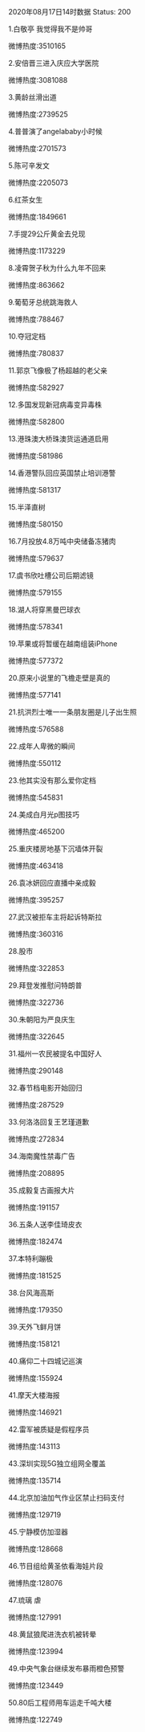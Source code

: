 2020年08月17日14时数据
Status: 200

1.白敬亭 我觉得我不是帅哥

微博热度:3510165

2.安倍晋三进入庆应大学医院

微博热度:3081088

3.黄龄丝滑出道

微博热度:2739525

4.普普演了angelababy小时候

微博热度:2701573

5.陈可辛发文

微博热度:2205073

6.红茶女生

微博热度:1849661

7.手提29公斤黄金去兑现

微博热度:1173229

8.凌霄贺子秋为什么九年不回来

微博热度:863662

9.葡萄牙总统跳海救人

微博热度:788467

10.夺冠定档

微博热度:780837

11.郭京飞像极了杨超越的老父亲

微博热度:582927

12.多国发现新冠病毒变异毒株

微博热度:582800

13.港珠澳大桥珠澳货运通道启用

微博热度:581986

14.香港警队回应英国禁止培训港警

微博热度:581317

15.半泽直树

微博热度:580150

16.7月投放4.8万吨中央储备冻猪肉

微博热度:579637

17.虞书欣吐槽公司后期滤镜

微博热度:579155

18.湖人将穿黑曼巴球衣

微博热度:578341

19.苹果或将暂缓在越南组装iPhone

微博热度:577372

20.原来小说里的飞檐走壁是真的

微博热度:577141

21.抗洪烈士唯一一条朋友圈是儿子出生照

微博热度:576588

22.成年人卑微的瞬间

微博热度:550112

23.他其实没有那么爱你定档

微博热度:545831

24.美成白月光p图技巧

微博热度:465200

25.重庆楼房地基下沉墙体开裂

微博热度:463418

26.袁冰妍回应直播中亲成毅

微博热度:395257

27.武汉被拒车主将起诉特斯拉

微博热度:360316

28.股市

微博热度:322853

29.拜登发推慰问特朗普

微博热度:322736

30.朱朝阳为严良庆生

微博热度:322645

31.福州一农民被提名中国好人

微博热度:290148

32.春节档电影开始回归

微博热度:287529

33.何洛洛回复王艺瑾道歉

微博热度:272834

34.海南魔性禁毒广告

微博热度:208895

35.成毅复古画报大片

微博热度:191157

36.五条人送李佳琦皮衣

微博热度:182474

37.本特利蹦极

微博热度:181525

38.台风海高斯

微博热度:179350

39.天外飞鲜月饼

微博热度:158121

40.痛仰二十四城记巡演

微博热度:155924

41.摩天大楼海报

微博热度:146921

42.雷军被质疑是假程序员

微博热度:143113

43.深圳实现5G独立组网全覆盖

微博热度:135714

44.北京加油加气作业区禁止扫码支付

微博热度:129719

45.宁静模仿加湿器

微博热度:128668

46.节目组给黄圣依看海娃片段

微博热度:128076

47.琉璃 虐

微博热度:127991

48.黄鼠狼爬进洗衣机被转晕

微博热度:123994

49.中央气象台继续发布暴雨橙色预警

微博热度:123449

50.80后工程师用车运走千吨大楼

微博热度:122749

